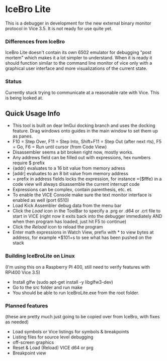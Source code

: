 # IceBro Lite

This is a debugger in development for the new external binary monitor protocol in Vice 3.5. It is not ready for use quite yet.

### Differences from IceBro

IceBro Lite doesn't contain its own 6502 emulator for debugging "post mortem" which makes it a lot simpler to understand. When it is ready it should function similar to the command line monitor of vice only with a graphical user interface and more visualizations of the current state.

### Status

Currently stuck trying to communicate at a reasonable rate with Vice. This is being looked at.

## Quick Usage Info

* This tool is built on dear ImGui docking branch and uses the docking feature. Drag windows onto guides in the main window to set them up as panes.
* F10 = Step Over, F11 = Step Into, Shift+F11 = Step Out (after next rts), F5 = Go, F6 = Run until cursor (from Code View)
* Disassembler seems a bit broken right now, mostly works.
* Any addrews field can be filled out with expressions, hex numbers require $ prefix
* {addr} evaluates to a 16 bit value from memory adress
* \[addr\] evaluates to an 8 bit value from memory address
* = prefix in address fields locks the expression, for instance ={$fffe} in a code view will always disassemble the current interrupt code
* Expressions can be complex, contain parenthesis, etc. et.
* To enable the VICE Console make sure the text monitor interface is enabled as well (port 6510)
* Load Kick Assembler debug data from the menu bar
* Click the _Load_ icon in the ToolBar to specify a .prg or .d64 or .crt file to start in VICE (right now it exits back into the debugger immediately AND when then program has loaded, just hit F5 to continue)
 * Click the _Reload_ icon to reload the program
* Enter math expressions in Watch View, prefix with \* to view bytes at address, for example *$101+s to see what has been pushed on the stack
  
### Building IceBroLite on Linux

(I'm using this on a Raspberry PI 400, still need to verify features with RPi400 Vice 3.5)

* Install glfw (sudo apt-get install -y libglfw3-dev)
* Go to the src folder and run make
* You should be able to run IceBroLite.exe from the root folder.

### Planned features

(these are pretty much just going to be copied over from IceBro, with fixes as needed)

* Load symbols or Vice listings for symbols & breakpoints
* Listing files for source level debugging
* off-screen graphics
* Reset & Load (Reload) VICE d64 or prg
* Breakpoint view

